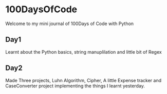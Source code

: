 # 100DaysOfCode
Welcome to my mini journal of 100Days of Code with Python 
## Day1
Learnt about the Python basics, string manuplilation and little bit of Regex
## Day2 
Made Three projects, Luhn Algorithm, Cipher, A little Expense tracker and CaseConverter project implementing the things I learnt yesterday.
